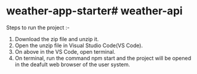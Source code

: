 # weather-app-starter# weather-api
Steps to run the project :- 
1) Download the zip file and unzip it.
2) Open the unzip file in Visual Studio Code(VS Code).
3) On above in the VS Code, open terminal.
4) On terminal, run the command npm start and the project will be opened in the deafult web browser of the user system.
